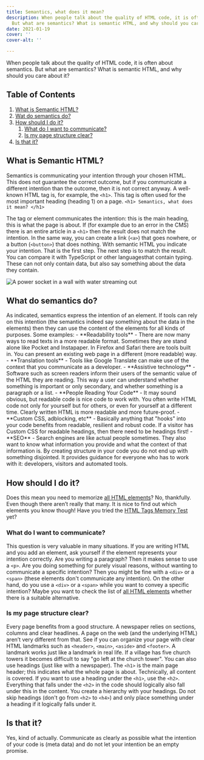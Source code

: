 ```yaml
---
title: Semantics, what does it mean?
description: When people talk about the quality of HTML code, it is often about semantics.
  But what are semantics? What is semantic HTML, and why should you care about it?
date: 2021-01-19
cover: ''
cover-alt: ''

---
```

When people talk about the quality of HTML code, it is often about semantics. But what are semantics? What is semantic HTML, and why should you care about it?

## Table of Contents

<ol>
  <li><a href="#what-is">What is Semantic HTML?</a></li>
  <li><a href="#what-do">Wat do semantics do?</a></li>
  <li><a href="#how-should-i-do-it">How should I do it?</a>
    <ol>
       <li><a href="#what-do-i-want-to-communicate">What do I want to communicate?</a></li>
       <li><a href="#is-my-page-structure-clear">Is my page structure clear?</a></li>
    </ol>
  </li>
  <li><a href="#is-that-it">Is that it?</a></li>
</ol>


<h2 id="what-is">What is Semantic HTML?</h2>

Semantics is communicating your intention through your chosen HTML. This does not guarantee the correct outcome, but if you communicate a different intention than the outcome, then it is not correct anyway.
A well-known HTML tag is, for example, the `<h1>`. This tag is often used for the most important heading (heading 1) on a page.
`<h1> Semantics, what does it mean? </h1>`

The tag or element communicates the intention: this is the main heading, this is what the page is about. If (for example due to an error in the CMS) there is an entire article in a `<h1>` then the result does not match the intention.
In the same way, you can create a link (`<a>`) that goes nowhere, or a button (`<button>`) that does nothing. With semantic HTML you indicate your intention. That is the first step. The next step is to match the result.
You can compare it with TypeScript or other languages ​​that contain typing. These can not only contain data, but also say something about the data they contain.

![A power socket in a wall with water streaming out](https://dev-to-uploads.s3.amazonaws.com/i/reclni2g4kef3uexyhsm.jpeg)

<h2 id="what-do">What do semantics do?</h2>
As indicated, semantics express the intention of an element. If tools can rely on this intention (the semantics indeed say something about the data in the elements) then they can use the content of the elements for all kinds of purposes.
Some examples:
- **Readability tools** - There are now many ways to read texts in a more readable format. Sometimes they are stand alone like Pocket and Instapaper. In Firefox and Safari there are tools built in. You can present an existing web page in a different (more readable) way.
- **Translation tools** - Tools like Google Translate can make use of the context that you communicate as a developer.
- **Assistive technology** - Software such as screen readers inform their users of the semantic value of the HTML they are reading. This way a user can understand whether something is important or only secondary, and whether something is a paragraph or a list.
- **People Reading Your Code** - It may sound obvious, but readable code is nice code to work with. You often write HTML code not only for yourself but for others, or even for yourself at a different time. Clearly written HTML is more readable and more future-proof.
- **Custom CSS, adblocking, etc** - Basically anything that "hooks" into your code benefits from readable, resilient and robust code. If a visitor has Custom CSS for readable headings, then there need to be headings first!
- **SEO** - Search engines are like actual people sometimes. They also want to know what information you provide and what the context of that information is.
By creating structure in your code you do not end up with something disjointed. It provides guidance for everyone who has to work with it: developers, visitors and automated tools.

<h2 id="how-should-i-do-it">How should I do it?</h2>

Does this mean you need to memorize [all HTML elements](https://developer.mozilla.org/en-US/docs/Web/HTML/Element)? No, thankfully. Even though there aren’t really that many. 
It is nice to find out which elements you know though! Have you tried the [HTML Tags Memory Test](https://codepen.io/plfstr/full/zYqQeRw) yet?

<h3 id="what-do-i-want-to-communicate">What do I want to communicate?</h3>

This question is very valuable in many situations. If you are writing HTML and you add an element, ask yourself if the element represents your intention correctly. Are you writing a paragraph? Then it makes sense to use a `<p>`. Are you doing something for purely visual reasons, without wanting to communicate a specific intention? Then you might be fine with a `<div>` or a `<span>` (these elements don't communicate any intention).
On the other hand, do you use a `<div>` or a `<span>` while you want to convey a specific intention? Maybe you want to check the list of [all HTML elements](https://developer.mozilla.org/en-US/docs/Web/HTML/Element) whether there is a suitable alternative.

<h3 id="is-my-page-structure-clear">Is my page structure clear?</h3>

Every page benefits from a good structure. A newspaper relies on sections, columns and clear headlines. A page on the web (and the underlying HTML) aren’t very different from that.
See if you can organize your page with clear HTML landmarks such as `<header>`, `<main>`, `<aside>` and `<footer>`. A landmark works just like a landmark in real life. If a village has five church towers it becomes difficult to say "go left at the church tower".
You can also use headings (just like with a newspaper). The `<h1>` is the main page header; this indicates what the whole page is about. Technically, all content is covered. If you want to use a heading under the `<h1>`, use the `<h2>`. Everything that falls under the `<h2>` in the code should logically also fall under this in the content. You create a hierarchy with your headings. Do not skip headings (don't go from `<h2>` to `<h4>`) and only place something under a heading if it logically falls under it.

<h2 id="is-that-it">Is that it?</h2>

Yes, kind of actually. Communicate as clearly as possible what the intention of your code is (meta data) and do not let your intention be an empty promise.